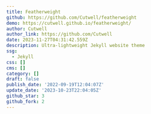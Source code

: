 ```yaml
---
title: Featherweight
github: https://github.com/Cutwell/featherweight
demo: https://cutwell.github.io/featherweight/
author: Cutwell
author_link: https://github.com/Cutwell
date: 2023-11-27T04:31:42.559Z
description: Ultra-lightweight Jekyll website theme
ssg:
  - Jekyll
css: []
cms: []
category: []
draft: false
publish_date: '2022-09-19T12:04:07Z'
update_date: '2023-10-23T22:04:05Z'
github_star: 3
github_fork: 2
---
```

